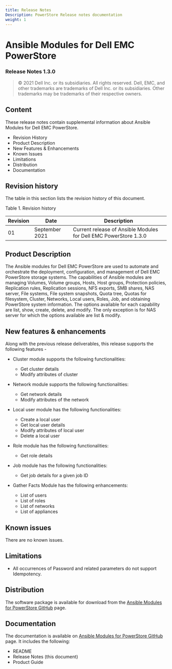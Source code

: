 ```yaml
---
title: Release Notes
Description: PowerStore Release notes documentation
weight: 1
---
```


**Ansible Modules for Dell EMC PowerStore** 
=========================================
### Release Notes 1.3.0

>   © 2021 Dell Inc. or its subsidiaries. All rights reserved. Dell,
>   EMC, and other trademarks are trademarks of Dell Inc. or its
>   subsidiaries. Other trademarks may be trademarks of their respective
>   owners.

Content
-------
These release notes contain supplemental information about Ansible
Modules for Dell EMC PowerStore.

-   Revision History
-   Product Description
-   New Features & Enhancements
-   Known Issues
-   Limitations
-   Distribution
-   Documentation

Revision history
----------------
The table in this section lists the revision history of this document.

Table 1. Revision history

| Revision | Date      | Description                                               |
|----------|-----------|-----------------------------------------------------------|
| 01       | September 2021  | Current release of Ansible Modules for Dell EMC PowerStore 1.3.0 |

Product Description
-------------------
The Ansible modules for Dell EMC PowerStore are used to automate and orchestrate the deployment, configuration, and management of Dell EMC PowerStore storage systems. The capabilities of Ansible modules are managing Volumes, Volume groups, Hosts, Host groups, Protection policies, Replication rules, Replication sessions, NFS exports, SMB shares, NAS server, File systems, File system snapshots, Quota tree, Quotas for filesystem, Cluster, Networks, Local users, Roles, Job, and obtaining PowerStore system information. The options available for each capability are list, show, create, delete, and modify. The only exception is for NAS server for which the options available are list & modify.

New features & enhancements
---------------------------
Along with the previous release deliverables, this release supports the following features -

-   Cluster module supports the following functionalities:
    -   Get cluster details    
    -   Modify attributes of cluster

-   Network module supports the following functionalities:
    -   Get network details    
    -   Modify attributes of the network

-   Local user module has the following functionalities:
    -   Create a local user
    -   Get local user details
    -   Modify attributes of local user
    -   Delete a local user

-   Role module has the following functionalities:
    -   Get role details

-   Job module has the following functionalities:
    -   Get job details for a given job ID
    
-   Gather Facts Module has the following enhancements:
    -  List of users
    -  List of roles
    -  List of networks
    -  List of appliances

Known issues
------------
There are no known issues.

Limitations
-----------
-   All occurrences of Password and related parameters do not support Idempotency.

Distribution
----------------
The software package is available for download from the [Ansible Modules
for PowerStore GitHub](https://github.com/dell/ansible-powerstore/) page.

Documentation
-------------
The documentation is available on [Ansible Modules for PowerStore GitHub](https://github.com/dell/ansible-powerstore/tree/1.2.0/docs)
page. It includes the following:
- README
- Release Notes (this document)
- Product Guide
